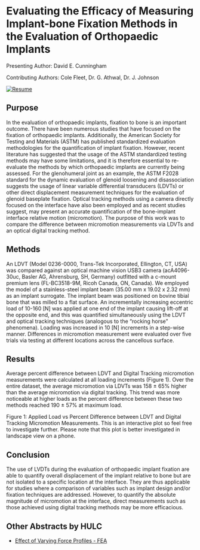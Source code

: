 # Evaluating the Efficacy of Measuring Implant-bone Fixation Methods in the Evaluation of Orthopaedic Implants

Presenting Author: David E. Cunningham 

Contributing Authors: Cole Fleet, Dr. G. Athwal, Dr. J. Johnson

[![Resume](https://github.com/dguo/make-a-readme/workflows/CI/badge.svg)](https://dcunni9.github.io/)

## Purpose

In the evaluation of orthopaedic implants, fixation to bone is an important outcome. There have been numerous studies that have focused on the fixation of orthopaedic implants. Additionally, the American Society for Testing and Materials (ASTM) has published standardized evaluation methodologies for the quantification of implant fixation. However, recent literature has suggested that the usage of the ASTM standardized testing methods may have some limitations, and it is therefore essential to re-evaluate the methods by which orthopaedic implants are currently being assessed. For the glenohumeral joint as an example, the ASTM F2028 standard for the dynamic evaluation of glenoid loosening and disassociation suggests the usage of linear variable differential transducers (LDVTs) or other direct displacement measurement techniques for the evaluation of glenoid baseplate fixation. Optical tracking methods using a camera directly focused on the interface have also been employed and as recent studies suggest, may present an accurate quantification of the bone-implant interface relative motion (micromotion). The purpose of this work was to compare the difference between micromotion measurements via LDVTs and an optical digital tracking method. 

## Methods
An LDVT (Model 0236-0000, Trans-Tek Incorporated, Ellington, CT, USA) was compared against an optical machine vision USB3 camera (acA4096-30uc, Basler AG, Ahrensburg, SH, Germany) outfitted with a c-mount premium lens (FL-BC3518-9M, Ricoh Canada, ON, Canada). We employed the model of a stainless-steel implant beam (35.00 mm x 19.02 x 2.32 mm) as an implant surrogate. The implant beam was positioned on bovine tibial bone that was milled to a flat surface. An incrementally increasing eccentric load of 10-160 [N] was applied at one end of the implant causing lift-off at the opposite end, and this was quantified simultaneously using the LDVT and optical tracking techniques (analogous to the “rocking horse” phenomena). Loading was increased in 10 [N] increments in a step-wise manner. Differences in micromotion measurement were evaluated over five trials via testing at different locations across the cancellous surface.

## Results
Average percent difference between LDVT and Digital Tracking micromotion measurements were calculated at all loading increments (Figure 1). Over the entire dataset, the average micromotion via LDVTs was 158 ± 65% higher than the average micromotion via digital tracking. This trend was more noticeable at higher loads as the percent difference between these two methods reached 190 ± 57% at maximum load.



Figure 1: Applied Load vs Percent Difference between LDVT and Digital Tracking Micromotion Measurements. This is an interactive plot so feel free to investigate further. Please note that this plot is better investigated in landscape view on a phone. 

## Conclusion

The use of LVDTs during the evaluation of orthopaedic implant fixation are able to quantify overall displacement of the implant relative to bone but are not isolated to a specific location at the interface. They are thus applicable for studies where a comparison of variables such as implant design and/or fixation techniques are addressed.  However, to quantify the absolute magnitude of micromotion at the interface, direct measurements such as those achieved using digital tracking methods may be more efficacious.

## Other Abstracts by HULC

- [Effect of Varying Force Profiles - FEA](https://dcunni9.github.io/CORS_ForceProfile2022/)

